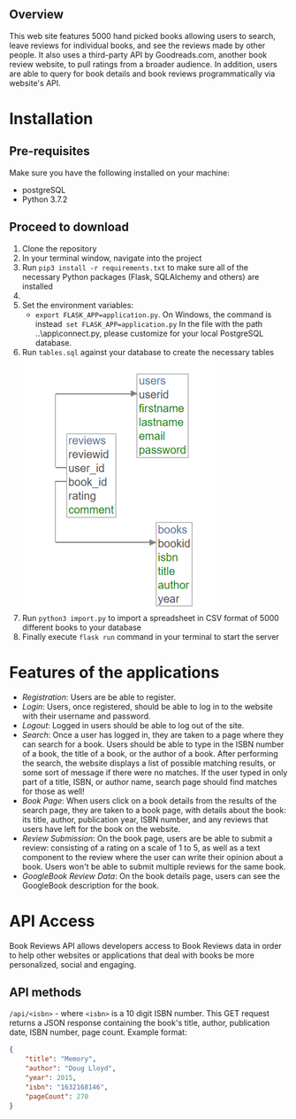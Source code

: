 ## Overview

This web site features 5000 hand picked books allowing users to search, leave reviews for individual books, and see the reviews made by other people. It also uses a third-party API by Goodreads.com, another book review website, to pull ratings from a broader audience. In addition, users are able to query for book details and book reviews programmatically via website's API. 

# Installation

## Pre-requisites

Make sure you have the following installed on your machine:
* postgreSQL
* Python 3.7.2

## Proceed to download
1. Clone the repository
2. In your terminal window, navigate into the project
3. Run `pip3 install -r requirements.txt` to make sure all of the necessary Python packages (Flask, SQLAlchemy and others) are installed
4. 
5. Set the environment variables:
	  * `export FLASK_APP=application.py`. On Windows, the command is instead` set FLASK_APP=application.py`
    In the file with the path ..\app\connect.py, please customize for your local PostgreSQL database.
6. Run `tables.sql` against your database to create the necessary tables
  ![Alt text](db-schema.png?raw=true "Title")
7. Run `python3 import.py` to import a spreadsheet in CSV format of 5000 different books to your database
8. Finally execute `flask run` command in your terminal to start the server

# Features of the applications

* *Registration*: Users are be able to register.
* *Login*: Users, once registered, should be able to log in to the website with their username and password.
* *Logout*: Logged in users should be able to log out of the site.
* *Search*: Once a user has logged in, they are taken to a page where they can search for a book. Users should be able to type in the ISBN number of a book, the title of a book, or the author of a book. After performing the search, the website displays a list of possible matching results, or some sort of message if there were no matches. If the user typed in only part of a title, ISBN, or author name, search page should find matches for those as well!
* *Book Page*: When users click on a book details from the results of the search page, they are taken to a book page, with details about the book: its title, author, publication year, ISBN number, and any reviews that users have left for the book on the website.
* *Review Submission*: On the book page, users are be able to submit a review: consisting of a rating on a scale of 1 to 5, as well as a text component to the review where the user can write their opinion about a book. Users won't be able to submit multiple reviews for the same book.
* *GoogleBook Review Data*: On the book details page, users can see the GoogleBook description for the book.

# API Access
Book Reviews API allows developers access to Book Reviews data in order to help other websites or applications that deal with books be more personalized, social and engaging.

## API methods

`/api/<isbn>` - where `<isbn>` is a 10 digit ISBN number. This GET request returns a JSON response containing the book's title, author, publication date, ISBN number, page count. Example format:
``` json
{
    "title": "Memory",
    "author": "Doug Lloyd",
    "year": 2015,
    "isbn": "1632168146",
    "pageCount": 270
}
```

